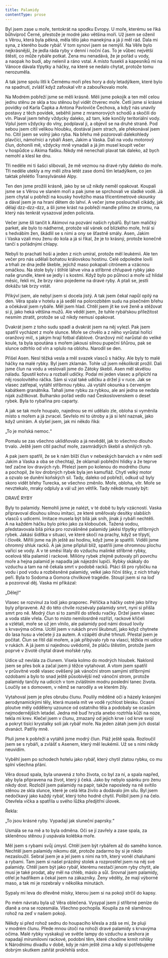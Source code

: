 ```yaml
---
title: Palamidy
contentType: prose
---
```


Byl jsem zase u moře, tentokrát na spodku Evropy. U moře, kterému se říká bůhvíproč Černé, přestože je modré jako většina moří. Už jsem se oženil s Věrou, která byla pěkná, měla tělo jako manekýna a já ji měl rád. Dala mi syna, z kterého bude rybář. V tom synovi jsem se nemýlil. Na Věře bylo nejkrásnější, že jedla ráda ryby v denní i noční čas. To je vůbec největší štěstí, co může rybáře potkat. Žena mu nenadává, že je pořád u vody, a naopak ho budí, aby nelenil a ráno vstal. A místo fuseklí a kapesníků mi na Vánoce dávala třpytky a háčky, na které se nedalo chytat, protože tomu nerozuměla.

A tak jsme spolu lítli k Černému moři přes hory a doly letadýlkem, které bylo na spadnutí, zvlášť když zafoukal vítr a zabouřkovalo moře.

Na Modrém pobřeží jsme se měli krásně. Měli jsme pokojík a ten měl celou jednu stěnu ze skla a tou stěnou byl vidět čtverec moře. Četli jsme si krásné povídky od Karla Čapka a Antona Pavloviče Čechova, a když nás unavily postavy z těch povídek, seběhli jsme z mramorových schodů a skočili do vln. Plaval jsem tehdy vždycky daleko, až tam, kde končily teritoriální vody. Vplul jsem vždycky do vlny, podplaval ji, a objevil se na druhé straně. Pod sebou jsem cítil velikou hloubku, dostával jsem strach, ale překonával jsem ho. Cítil jsem se volný jako ryba. Na břehu mě pozorovali dalekohledy plavčíci, námořníci a rybáři Asen, Jakim a Vaska. Dali na vodu motorový člun, dohonili mě, vždycky mně vynadali a já jim musel koupit večer v hospůdce u Akima flašku. Nikdy mě nenechali plavat tak daleko, až bych nemohl a klesl ke dnu.

Tři neděle mi ti šašci slibovali, že mě vezmou na dravé ryby daleko do moře. Tři neděle utekly a my měli zítra letět zase domů tím letadýlkem, co jen taktak přelétlo Transylvánské Alpy.

Ten den jsme prožili krásně, jako by se už nikdy neměl opakovat. Koupali jsme se s Věrou ve slaném moři a pak jsme se sprchovali ve sladké vodě. Já jsem chytal u pobřeží na kousky hovězího masa třícentimetrové okounky a dával jsem je na hraní dětem do lahví. A večer jsme poslouchali cikády, jak dělají dzz-dzz-dzz, a šli jsme krást na pobřeží mandle přímo ze stromu, na který nás tenkrát vysazoval jeden policista.

Večer jsme šli tančit k Akimovi na pozvání našich rybářů. Byl tam maličký parket, ale bylo to nádherné, protože vál vánek od blízkého moře, hrál si s hedvábím žen, škádlil se s nimi a ony se šťastně smály. Asen, Jakim i Vaska vzali mou ženu do kola a já si říkal, že je to krásný, protože konečně tančí s pořádnými chlapy.

Nebyli to prachatí hoši a jeden z nich umíral, protože měl leukémii. Ale ten večer pro nás udělali bohatou královskou hostinu. Celé odpoledne lovili a trhali ze dna jedlé škeble, jejichž maso pokapali citrónem a vzácnou omáčkou. Na stole byly i štíhlé láhve vína a stříbrné chřupavé rybky jako naše grundle, které se jedly i s kostmi. Když bylo po půlnoci a moře už hlídal měsíc, řekli mi, že brzy ráno pojedeme na dravé ryby. A ptali se, jestli dokážu tak brzy vstát.

Přikývl jsem, ale nebyl jsem si docela jistý. A tak jsem čekal napůl opilý na den. Věra spala v hotelu a já seděl na polorozbitém sudu na písečném břehu a očekával jsem rybáře. Měl jsem hlad. Chtěl jsem jít ke své ženě a stěžovat si jí, jako heká většina mužů. Ale věděl jsem, že tuhle rybářskou příležitost nesmím ztratit, protože se už nikdy nemusí opakovat.

Dvakrát jsem z toho sudu spadl a dvakrát jsem na něj vylezl. Pak jsem spatřil vycházet z moře slunce. Moře se chvělo a z něho vyrůstal hořící oranžový míč, s jakým hrají fotbal ďáblové. Oranžový míč narůstal do veliké koule, ta byla spoutána s mořem jakousi silnou pupeční šňůrou, pak se slunce odtrhlo od vln a vplulo na oblohu. Narodil se den.

Přišel Asen. Nesl těžká vesla a měl svazek vlasců s háčky. Ale byly to malé háčky na malé rybky. Byl jsem zklamán. Tohle už jsem několikrát prožil. Dali jsme člun na vodu a veslovali jsme do Zátoky škeblí. Asen měl skvělou náladu. Spustil kotvu a rozbalil udičky. Podal mi jeden vlasec a připíchl na něj rosolovitého ráčka. Sám si vzal také udičku a držel ji v ruce. Jak se vlasec zatřepal, vytáhl stříbrnou rybku. Já vytáhl okounka s červeným kabátkem granátníka. Tahali jsme rybku za rybkou, ale ani jedna se nedala nijak zužitkovat. Bulharsko pořád vedlo nad Československem o deset rybek. Byla to rybařina pro caparty.

A jak se tak moře houpalo, najednou se mi udělalo zle, obloha si vyměnila místo s mořem a já zvracel. Sevřelo mi to útroby a já si lehl naznak, jako když umírám. A slyšel jsem, jak mi někdo říká:

„To je mořská nemoc.“

Pomalu se zas všechno uklidňovalo a já nevěděl, jak to všechno dlouho trvalo. Ještě jsem cítil pachuť moře, zasmrádlých škeblí a shnilých ryb.

A pak jsem spatřil, že se k nám blíží člun v nebeských barvách a v něm sedí Jakim a Vaska a oba se chechtají, že oklamali pobřežní hlídky a že teprve teď začne lov dravých ryb. Přelezl jsem po kolenou do modrého člunu a pochopil, že lov drobných rybek byla jen kamufláž. Chytl velký motor a ozvalo se dunění koňských sil. Tady, daleko od pobřeží, odkud už byly skoro vidět břehy Turecka, se všechno změnilo. Moře, obloha, vítr. Moře se nevztekalo, mraky odpluly a vál už jen větřík. Tady někde musely být:

DRAVÉ RYBY

Byly to palamidy. Nemohli jsme je nalézt, v té době tu byly vzácností. Vaska připravoval dlouhou silnou imitaci, ze které směřovaly desítky slabších vlasců s udicemi. Imitace musela být bílá jak sníh, jinak ji rybáři nechtěli. A na každém háčku bylo pírko jako za klobouček. Tažená vodou, představovala bílá pírka pro rozvášněné palamidy jakési třpytky stříbrných rybek. Jakási šidítka v situaci, ve které skočí na prachy, když se třpytí, i člověk. Mířili jsme na jih ještě asi hodinu, když jsme je spatřili. Viděli jsme ohromný shluk racků. A jak jsme připluli blíž, spatřili jsme ohromnou plochu vařící se vody. A v té směsi lítaly do vzduchu malinké stříbrné rybky, ocelová těla palamid i rackové. Milióny rybek zřejmě putovaly při povrchu moře a hejna palamid je napadla jak nájezdní lupiči. Rybky skákaly do vzduchu a tam na ně čekala smrt v podobě racků. Ptáci šli pro rybičku na vodu i pod vodu a rozběsněné palamidy, velké jako říční štiky, z nich trhaly peří. Byla to Sodoma a Gomora chvilkové tragédie. Stoupl jsem si na loď a pozoroval děj. Vaska mi přikázal:

„Dělej!“

Vlasec se rozvinul za lodí jako praporec. Péříčka a háčky ostré jako břitvy byly připravené. Až do této chvíle rozsévaly palamidy smrt, nyní si přišla smrt pro ně. Modrý člun si to zamířil do středu rvačky. Držel jsem vlasec a voda stále vřela. Člun to místo nemilosrdně rozřízl, rackové křičeli a vzlétali, moře se už jen vlnilo, ale palamidy pod námi dosud lovily s krvavýma očima. Ucítil jsem v rukách první škubnutí, jako když chytnete do lasa husu a vlečete ji za autem. A vzápětí druhé trhnutí. Přestal jsem je počítat. Člun se řítil dál mořem, a jak přibývalo ryb na vlasci, těžkla mi udice v rukách. A já jsem si najednou uvědomil, že pláču štěstím, protože jsem poprvé v životě chytal dravé mořské ryby.

Udice už nevlála za člunem. Visela kolmo do modrých hloubek. Naklonil jsem se přes bok a začal jsem ji těžce vytahovat. A vtom jsem spatřil v průsvitné vodě vlasec ověšený jak vánoční strom samými stříbrnými ozdobami a bylo to snad ještě působivější než vánoční strom, protože palamidy tančily na udicích v tom zvláštním modru poslední tanec života. Loučily se s domovem, v němž se narodily a ve kterém žily.

Vytahoval jsem je přes obrubu člunu. Poulily měděné oči a házely krásnými aerodynamickými těly, která musela mít ve vodě rychlost blesku. Ocasní ploutve měly odděleny uzounce od ostatního těla a podobaly se ocasům nejmodernějších letadel. Jedna mě buď hryzla anebo roztrhla kůži na noze, tekla mi krev. Klečel jsem v člunu, zmazaný od jejich krve i od krve svojí a pokryt tisíci krystalky soli jak rybář moře. Na jeden zátah jsem jich dostal dvanáct. Patřily mně.

Pluli jsme k pobřeží a vytáhli jsme modrý člun. Pláž ještě spala. Rozloučil jsem se s rybáři, a zvlášť s Asenem, který měl leukémii. Už se s nimi nikdy neuvidím.

Vyběhl jsem po schodech hotelu jako rybář, který chytil zlatou rybku, co mu splní všechna přání.

Věra dosud spala, byla unavená z toho života, co byl za ní, a spala napřed, aby byla připravena na život, který ji čeká. Jako by nebylo spánku pro ženu nikdy dost. Rozložil jsem palamidy na papír, takže naposledy na ně svítilo stěnou ze skla slunce, které je celá léta živilo a dodávalo jim sílu. Byl jsem nedočkavý jako každý rybář, který toho hodně chytil. Políbil jsem ji na čelo. Otevřela víčka a spatřila u svého lůžka předjitřní úlovek.

Řekla:

„To jsou krásné ryby. Vypadají jak sluneční paprsky.“

Usmála se na mě a to byla odměna. Oči se jí zavřely a zase spala, za skleněnou stěnou ji uspávala kolébka moře.

Měl jsem s rybami svůj úmysl. Chtěl jsem být rybářem až do samého konce. Nechtěl jsem palamidy nikomu dát, protože zadarmo by si je nikdo nezasloužil. Sebral jsem je a jel jsem s nimi na trh, který voněl chaluhami a rybami. Tam jsem si našel prázdný stolek a rozprostřel jsem na něj své palamidy. Chtěl jsem být jako rybář, kterému nestačí jenom ryby chytit, ale musí je také prodat, aby měl na chléb, máslo a sůl. Srovnal jsem palamidy, otřel je hadříkem a čekal jsem na zákazníky. Ženy věděly, že mají výborné maso, a tak mi je rozebraly v několika minutách.

Sypaly mi leva do dřevěné misky, kterou jsem si na pokoji strčil do kapsy.

Po mém návratu byla už Věra oblečená. Vysypal jsem jí stříbrné peníze do dlaně a ona se rozesmála. Všechno pochopila. Koupila za ně slaměnou rohož na zeď v našem pokoji.

Někdy si před rohož sednu do houpacího křesla a zdá se mi, že pluji v modrém člunu. Přede mnou útočí na rohoži dravé palamidy s krvavýma očima. Malé rybky vyskakují ve světle lampy do vzduchu a seshora je napadají mírumilovní rackové, podobní těm, které chodíme krmit rohlíky k Národnímu divadlu v době, kdy je nám ještě zima a kdy si potřebujeme dobrým skutkem zahřát prokřehlá srdce.
